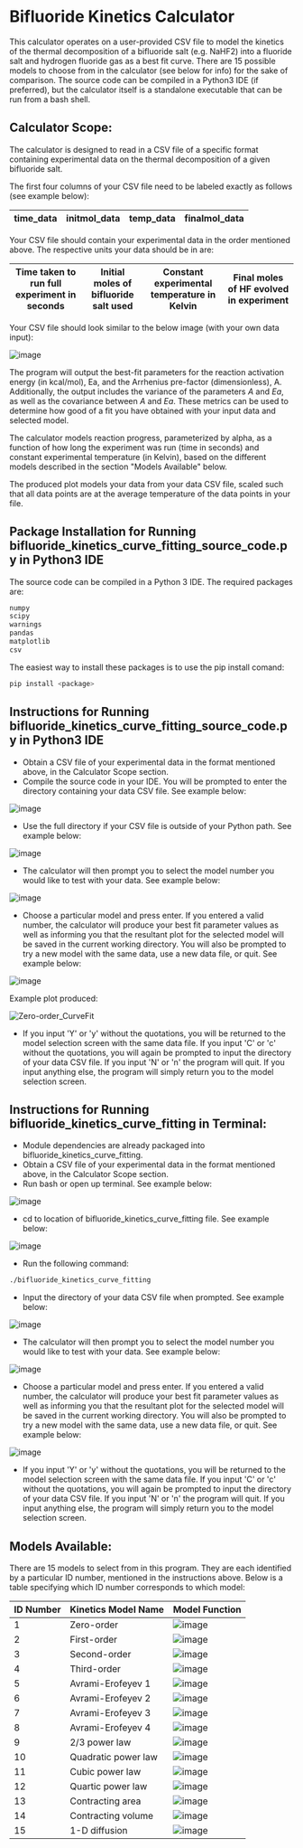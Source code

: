 # Bifluoride Kinetics Calculator
This calculator operates on a user-provided CSV file to model the kinetics of the thermal decomposition of a bifluoride salt (e.g. NaHF2) into a fluoride salt and hydrogen fluoride gas as a best fit curve. There are 15 possible models to choose from in the calculator (see below for info) for the sake of comparison. The source code can be compiled in a Python3 IDE (if preferred), but the calculator itself is a standalone executable that can be run from a bash shell.

## Calculator Scope:
The calculator is designed to read in a CSV file of a specific format containing experimental data on the thermal decomposition of a given bifluoride salt. 

The first four columns of your CSV file need to be labeled exactly as follows (see example below):

| time_data | initmol_data | temp_data | finalmol_data |
| ------ | ------ | ------ | ------ |

Your CSV file should contain your experimental data in the order mentioned above. The respective units your data should be in are: 

| Time taken to run full experiment in seconds | Initial moles of bifluoride salt used | Constant experimental temperature in Kelvin | Final moles of HF evolved in experiment |
| ------ | ------ | ------ | ------ |

Your CSV file should look similar to the below image (with your own data input):

![image](https://user-images.githubusercontent.com/85904612/123525859-808d0d00-d699-11eb-8c80-85f96124fae3.png)

The program will output the best-fit parameters for the reaction activation energy (in kcal/mol), Ea, and the Arrhenius pre-factor (dimensionless), A. Additionally, the output includes the variance of the parameters _A_ and _Ea_, as well as the covariance between _A_ and _Ea_. These metrics can be used to determine how good of a fit you have obtained with your input data and selected model.

The calculator models reaction progress, parameterized by alpha, as a function of how long the experiment was run (time in seconds) and constant experimental temperature (in Kelvin), based on the different models described in the section "Models Available" below.

The produced plot models your data from your data CSV file, scaled such that all data points are at the average temperature of the data points in your file. 

## Package Installation for Running bifluoride_kinetics_curve_fitting_source_code.py in Python3 IDE
The source code can be compiled in a Python 3 IDE. The required packages are:

```sh
numpy
scipy
warnings
pandas
matplotlib
csv
```

The easiest way to install these packages is to use the pip install comand:

```sh
pip install <package>
```

## Instructions for Running bifluoride_kinetics_curve_fitting_source_code.py in Python3 IDE
- Obtain a CSV file of your experimental data in the format mentioned above, in the Calculator Scope section. 
- Compile the source code in your IDE. You will be prompted to enter the directory containing your data CSV file. See example below:

![image](https://user-images.githubusercontent.com/85904612/123526538-30fd1000-d69e-11eb-805f-16f6f00a7d4d.png)

- Use the full directory if your CSV file is outside of your Python path. See example below:

![image](https://user-images.githubusercontent.com/85904612/123526592-8e915c80-d69e-11eb-8634-c4572c9c0071.png)

- The calculator will then prompt you to select the model number you would like to test with your data. See example below:

![image](https://user-images.githubusercontent.com/85904612/123526632-d4e6bb80-d69e-11eb-9bae-8d06be7f7863.png)

- Choose a particular model and press enter. If you entered a valid number, the calculator will produce your best fit parameter values as well as informing you that the resultant plot for the selected model will be saved in the current working directory. You will also be prompted to try a new model with the same data, use a new data file, or quit. See example below:

![image](https://user-images.githubusercontent.com/85904612/123526722-65250080-d69f-11eb-97af-b4eeb45cd63a.png)

Example plot produced: 

![Zero-order_CurveFit](https://user-images.githubusercontent.com/85904612/123526783-b9c87b80-d69f-11eb-8b6d-bb842d2bb9fa.png)

- If you input 'Y' or 'y' without the quotations, you will be returned to the model selection screen with the same data file. If you input 'C' or 'c' without the quotations, you will again be prompted to input the directory of your data CSV file. If you input 'N' or 'n' the program will quit. If you input anything else, the program will simply return you to the model selection screen.

## Instructions for Running bifluoride_kinetics_curve_fitting in Terminal:
- Module dependencies are already packaged into bifluoride_kinetics_curve_fitting.
- Obtain a CSV file of your experimental data in the format mentioned above, in the Calculator Scope section. 
- Run bash or open up terminal. See example below:

![image](https://user-images.githubusercontent.com/85904612/123526933-dc0ec900-d6a0-11eb-8e8b-54f61395afa0.png)

- cd to location of bifluoride_kinetics_curve_fitting file. See example below:

![image](https://user-images.githubusercontent.com/85904612/123526971-2728dc00-d6a1-11eb-8b4d-3920e1b223db.png)

- Run the following command:

```sh
./bifluoride_kinetics_curve_fitting
```

- Input the directory of your data CSV file when prompted. See example below:

![image](https://user-images.githubusercontent.com/85904612/123527021-99012580-d6a1-11eb-8b96-826e7a39cf35.png)

- The calculator will then prompt you to select the model number you would like to test with your data. See example below:

![image](https://user-images.githubusercontent.com/85904612/123527073-217fc600-d6a2-11eb-8d83-dc124d1bfe24.png)

- Choose a particular model and press enter. If you entered a valid number, the calculator will produce your best fit parameter values as well as informing you that the resultant plot for the selected model will be saved in the current working directory. You will also be prompted to try a new model with the same data, use a new data file, or quit. See example below:

![image](https://user-images.githubusercontent.com/85904612/123527108-6b68ac00-d6a2-11eb-8bf4-e9e01ecf566f.png)

- If you input 'Y' or 'y' without the quotations, you will be returned to the model selection screen with the same data file. If you input 'C' or 'c' without the quotations, you will again be prompted to input the directory of your data CSV file. If you input 'N' or 'n' the program will quit. If you input anything else, the program will simply return you to the model selection screen.

## Models Available:
There are 15 models to select from in this program. They are each identified by a particular ID number, mentioned in the instructions above. Below is a table specifying which ID number corresponds to which model:

| ID Number | Kinetics Model Name | Model Function |
| ------ | ------ | ------ |
| 1 | Zero-order | ![image](https://user-images.githubusercontent.com/85904612/123526006-a0710080-d69a-11eb-836f-7322570d5072.png) |
| 2 | First-order | ![image](https://user-images.githubusercontent.com/85904612/123526051-f9d92f80-d69a-11eb-95dd-6c2d01482348.png) |
| 3 | Second-order | ![image](https://user-images.githubusercontent.com/85904612/123526057-02ca0100-d69b-11eb-9036-70040f4bf1df.png) |
| 4 | Third-order | ![image](https://user-images.githubusercontent.com/85904612/123526086-28efa100-d69b-11eb-931a-54a050867b30.png) |
| 5 | Avrami-Erofeyev 1 | ![image](https://user-images.githubusercontent.com/85904612/123526096-32790900-d69b-11eb-8af6-a8c9d9231bc4.png) |
| 6 | Avrami-Erofeyev 2 | ![image](https://user-images.githubusercontent.com/85904612/123526101-373dbd00-d69b-11eb-834e-9520635cc0d7.png) |
| 7 | Avrami-Erofeyev 3 | ![image](https://user-images.githubusercontent.com/85904612/123526180-b3d09b80-d69b-11eb-9492-ea57890564c8.png) |
| 8 | Avrami-Erofeyev 4 | ![image](https://user-images.githubusercontent.com/85904612/123526118-59373f80-d69b-11eb-8b25-c03669333e11.png) |
| 9 | 2/3 power law | ![image](https://user-images.githubusercontent.com/85904612/123526138-74a24a80-d69b-11eb-9616-a356b7618eb4.png) |
| 10 | Quadratic power law | ![image](https://user-images.githubusercontent.com/85904612/123526143-8257d000-d69b-11eb-8dc9-ab7394fca463.png) |
| 11 | Cubic power law | ![image](https://user-images.githubusercontent.com/85904612/123526158-93a0dc80-d69b-11eb-80a0-e1bcb269e523.png) |
| 12 | Quartic power law | ![image](https://user-images.githubusercontent.com/85904612/123526167-9dc2db00-d69b-11eb-9f83-351debf3231a.png) |
| 13 | Contracting area | ![image](https://user-images.githubusercontent.com/85904612/123526189-c34fe480-d69b-11eb-8b6a-c848add3430e.png) |
| 14 | Contracting volume | ![image](https://user-images.githubusercontent.com/85904612/123526194-ca76f280-d69b-11eb-82b6-ddd00e708b16.png) |
| 15 | 1-D diffusion | ![image](https://user-images.githubusercontent.com/85904612/123526199-d1056a00-d69b-11eb-83e7-47d9c472a08b.png) |
